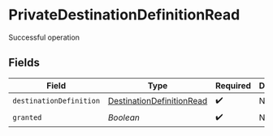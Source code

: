 # PrivateDestinationDefinitionRead

Successful operation


## Fields

| Field                                                                         | Type                                                                          | Required                                                                      | Description                                                                   |
| ----------------------------------------------------------------------------- | ----------------------------------------------------------------------------- | ----------------------------------------------------------------------------- | ----------------------------------------------------------------------------- |
| `destinationDefinition`                                                       | [DestinationDefinitionRead](../../models/shared/DestinationDefinitionRead.md) | :heavy_check_mark:                                                            | N/A                                                                           |
| `granted`                                                                     | *Boolean*                                                                     | :heavy_check_mark:                                                            | N/A                                                                           |